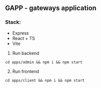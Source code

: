 ## GAPP - gateways application

### Stack:
- Express
- React + TS
- Vite

1) Run backend
```
cd apps/admin && npm i && npm start
```

2) Run frontend
```
cd apps/client && npm i && npm start
```
